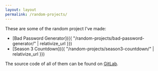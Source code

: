```yaml
---
layout: layout
permalink: /random-projects/
---
```


These are some of the random project I've made:

 - [Bad Password Generator]({{ "/random-projects/bad-password-generator/" | relativize_url }})
 - [Season 3 Countdown]({{ "/random-projects/season3-countdown/" | relativize_url }})

The source code of all of them can be found on
[GitLab](https://gitlab.com/nloomans/noahloomans.com/tree/master/random-projects).
